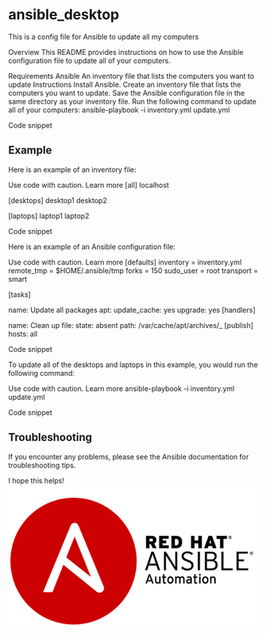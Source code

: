 # ansible_desktop


This is a config file for Ansible to update all my computers




Overview
This README provides instructions on how to use the Ansible configuration file to update all of your computers.

Requirements
Ansible
An inventory file that lists the computers you want to update
Instructions
Install Ansible.
Create an inventory file that lists the computers you want to update.
Save the Ansible configuration file in the same directory as your inventory file.
Run the following command to update all of your computers:
ansible-playbook -i inventory.yml update.yml

Code snippet

## Example

Here is an example of an inventory file:

Use code with caution. Learn more
[all]
localhost

[desktops]
desktop1
desktop2

[laptops]
laptop1
laptop2

Code snippet

Here is an example of an Ansible configuration file:

Use code with caution. Learn more
[defaults]
inventory = inventory.yml
remote_tmp = $HOME/.ansible/tmp
forks = 150
sudo_user = root
transport = smart

[tasks]

name: Update all packages apt: update_cache: yes upgrade: yes
[handlers]

name: Clean up file: state: absent path: /var/cache/apt/archives/_
[publish]
hosts: all

Code snippet

To update all of the desktops and laptops in this example, you would run the following command:

Use code with caution. Learn more
ansible-playbook -i inventory.yml update.yml

Code snippet

## Troubleshooting

If you encounter any problems, please see the Ansible documentation for troubleshooting tips.

I hope this helps!
![Ansible Logo](/download.png)
